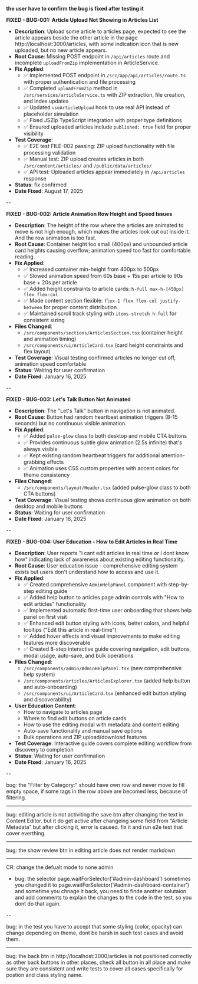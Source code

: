 **the user have to confirm the bug is fixed after testing it**

**FIXED - BUG-001: Article Upload Not Showing in Articles List**
- **Description**: Upload some article to articles page, expected to see the article appears beside the other article in the page http://localhost:3000/articles, with some indication icon that is new uploaded, but no new article appears.
- **Root Cause**: Missing POST endpoint in `/api/articles` route and incomplete `uploadFromZip` implementation in ArticleService.
- **Fix Applied**:
  - ✅ Implemented POST endpoint in `/src/app/api/articles/route.ts` with proper authentication and file processing
  - ✅ Completed `uploadFromZip` method in `/src/services/articleService.ts` with ZIP extraction, file creation, and index updates
  - ✅ Updated `useArticleUpload` hook to use real API instead of placeholder simulation
  - ✅ Fixed JSZip TypeScript integration with proper type definitions
  - ✅ Ensured uploaded articles include `published: true` field for proper visibility
- **Test Coverage**: 
  - ✅ E2E test FILE-002 passing: ZIP upload functionality with file processing validation
  - ✅ Manual test: ZIP upload creates articles in both `/src/content/articles/` and `/public/data/articles/`
  - ✅ API test: Uploaded articles appear immediately in `/api/articles` response
- **Status**: fix confirmed
- **Date Fixed**: August 17, 2025

--

**FIXED - BUG-002: Article Animation Row Height and Speed Issues**
- **Description**: The height of the row where the articles are animated to move is not high enough, which makes the articles look cut out inside it. And the row animation is too fast.
- **Root Cause**: Container height too small (400px) and unbounded article card heights causing overflow; animation speed too fast for comfortable reading.
- **Fix Applied**:
  - ✅ Increased container min-height from 400px to 500px
  - ✅ Slowed animation speed from 60s base + 15s per article to 90s base + 20s per article  
  - ✅ Added height constraints to article cards: `h-full max-h-[450px] flex flex-col`
  - ✅ Made content section flexible: `flex-1 flex flex-col justify-between` for proper content distribution
  - ✅ Maintained scroll track styling with `items-stretch h-full` for consistent sizing
- **Files Changed**:
  - `/src/components/sections/ArticlesSection.tsx` (container height and animation timing)
  - `/src/components/ui/ArticleCard.tsx` (card height constraints and flex layout)
- **Test Coverage**: Visual testing confirmed articles no longer cut off, animation speed comfortable
- **Status**: Waiting for user confirmation
- **Date Fixed**: January 16, 2025

--

**FIXED - BUG-003: Let's Talk Button Not Animated**
- **Description**: The "Let's Talk" button in navigation is not animated.
- **Root Cause**: Button had random heartbeat animation triggers (8-15 seconds) but no continuous visible animation.
- **Fix Applied**:
  - ✅ Added `pulse-glow` class to both desktop and mobile CTA buttons
  - ✅ Provides continuous subtle glow animation (2.5s infinite) that's always visible
  - ✅ Kept existing random heartbeat triggers for additional attention-grabbing effects
  - ✅ Animation uses CSS custom properties with accent colors for theme consistency
- **Files Changed**:
  - `/src/components/layout/Header.tsx` (added pulse-glow class to both CTA buttons)
- **Test Coverage**: Visual testing shows continuous glow animation on both desktop and mobile buttons
- **Status**: Waiting for user confirmation
- **Date Fixed**: January 16, 2025

--

**FIXED - BUG-004: User Education - How to Edit Articles in Real Time**
- **Description**: User reports "i cant edit articles in real time or i dont know how" indicating lack of awareness about existing editing functionality.
- **Root Cause**: User education issue - comprehensive editing system exists but users don't understand how to access and use it.
- **Fix Applied**:
  - ✅ Created comprehensive `AdminHelpPanel` component with step-by-step editing guide
  - ✅ Added help button to articles page admin controls with "How to edit articles" functionality
  - ✅ Implemented automatic first-time user onboarding that shows help panel on first visit
  - ✅ Enhanced edit button styling with icons, better colors, and helpful tooltips ("Edit this article in real-time")
  - ✅ Added hover effects and visual improvements to make editing features more discoverable
  - ✅ Created 8-step interactive guide covering navigation, edit buttons, modal usage, auto-save, and bulk operations
- **Files Changed**:
  - `/src/components/admin/AdminHelpPanel.tsx` (new comprehensive help system)
  - `/src/components/articles/ArticlesExplorer.tsx` (added help button and auto-onboarding)
  - `/src/components/ui/ArticleCard.tsx` (enhanced edit button styling and discoverability)
- **User Education Content**:
  - How to navigate to articles page
  - Where to find edit buttons on article cards
  - How to use the editing modal with metadata and content editing
  - Auto-save functionality and manual save options
  - Bulk operations and ZIP upload/download features
- **Test Coverage**: Interactive guide covers complete editing workflow from discovery to completion
- **Status**: Waiting for user confirmation
- **Date Fixed**: January 16, 2025

--

bug: the "Filter by Category:" should have own row and never move to fill empty space, if some tags in the row above are becomed less, because of filtering. 

---

bug: editing article is not activiting the save btn after changing the text in Content Editor. but it do get active after changeing some field from "Article Metadata" but after clicking it, error is caused. fix it and run e2e test that cover everthing.

---

bug: the show review btn in editing article does not render markdown 


---

CR: change the defualt mode to none admin


- bug: the selector page.waitForSelector('#admin-dashboard') sometimes you changed it to page.waitForSelector('#admin-dashboard-container') and sometime you chnage it back, you need to finde another solutaion and add comments to explain the changes to the code in the test, so you dont do that again.


--

bug: in the test you have to accept that some styling (color, opacity) can change depending on theme, dont be harsh in such test cases and avoid them.


---

bug: the back btn in http://localhost:3000/articles is not positioned correctly as other back buttons in other places, check all button in all place and make sure they are consistent and write tests to cover all cases specifically for postion and class styling name.